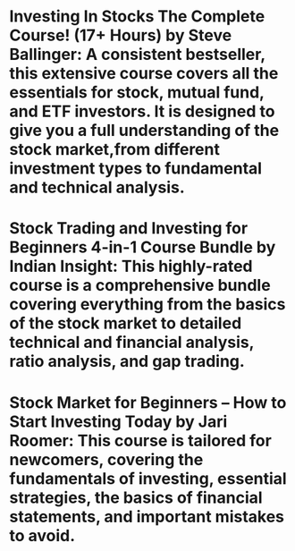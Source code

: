 # Investing In Stocks The Complete Course! (17+ Hours) by Steve Ballinger: A consistent bestseller, this extensive course covers all the essentials for stock, mutual fund, and ETF investors. It is designed to give you a full understanding of the stock market,from    different investment types to fundamental and technical analysis.

# Stock Trading and Investing for Beginners 4-in-1 Course Bundle by Indian Insight: This highly-rated course is a comprehensive bundle covering everything from the basics of the stock market to detailed technical and financial analysis, ratio analysis, and gap trading.

# Stock Market for Beginners – How to Start Investing Today by Jari Roomer: This course is tailored for newcomers, covering the fundamentals of investing, essential strategies, the basics of financial statements, and important mistakes to avoid. 
